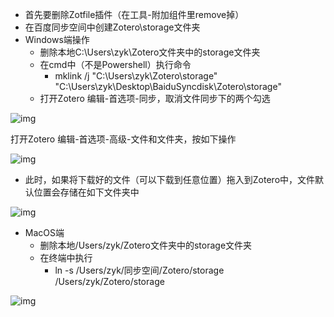 - 首先要删除Zotfile插件（在工具-附加组件里remove掉）
- 在百度同步空间中创建Zotero\storage文件夹
- Windows端操作
  - 删除本地C:\Users\zyk\Zotero文件夹中的storage文件夹
  - 在cmd中（不是Powershell）执行命令
    - mklink /j "C:\Users\zyk\Zotero\storage" "C:\Users\zyk\Desktop\BaiduSyncdisk\Zotero\storage"
  - 打开Zotero 编辑-首选项-同步，取消文件同步下的两个勾选

![img](https://fwpzs9u58f2.feishu.cn/space/api/box/stream/download/asynccode/?code=N2I1YWUzZTI0MGM3YTc0NDc2NjI0ZTAwOGQzODc5Y2ZfcndiUjN1TlZJOEtqcGRyUUNvemFkaEk5MnEwMUxQUGpfVG9rZW46RlhkNmJ2eHREb1lhYkZ4clVNTmNrU2t0bjRiXzE2OTY4NTI2ODg6MTY5Njg1NjI4OF9WNA)

打开Zotero 编辑-首选项-高级-文件和文件夹，按如下操作

![img](https://fwpzs9u58f2.feishu.cn/space/api/box/stream/download/asynccode/?code=MTEwMmRmZjZjNWQwNjE3ODYyNjY1YTg2NzRjN2NhNDBfQXpzRnl4bDJSUlUwakw3dW4zclJNeUJMV3FVNkFacFRfVG9rZW46TXJqOWI2enpCb3BibzB4VkVSQmN3ZUhPbktnXzE2OTY4NTI2ODg6MTY5Njg1NjI4OF9WNA)

- 此时，如果将下载好的文件（可以下载到任意位置）拖入到Zotero中，文件默认位置会存储在如下文件夹中

![img](https://fwpzs9u58f2.feishu.cn/space/api/box/stream/download/asynccode/?code=ZTczNWQzNTVhMWE3OGZkNGZlYTU4ZDAyMDE5YTM3MzRfa0pMblF5cU5yZlcwREJwYjYxMGFSWU1ZVExFYkhzYUlfVG9rZW46QlFVT2IwSFVqbzc0OVV4VjU0U2NYV3RqbmxjXzE2OTY4NTI2ODg6MTY5Njg1NjI4OF9WNA)

- MacOS端
  - 删除本地/Users/zyk/Zotero文件夹中的storage文件夹
  - 在终端中执行
    - ln -s /Users/zyk/同步空间/Zotero/storage /Users/zyk/Zotero/storage

![img](https://fwpzs9u58f2.feishu.cn/space/api/box/stream/download/asynccode/?code=Mzk4Y2RkOTgzMWVlYTQxM2E3NjE3ZTQ0ZDE5MzQ4YTRfNGZKWTBObTFScnFBSVdCdmdBYnptVG82eG1MajFHQ1NfVG9rZW46UzlBRGJ2UVlmb3VZcmJ4TUtBYWNzM0YxbmNoXzE2OTY4NTI2ODg6MTY5Njg1NjI4OF9WNA)